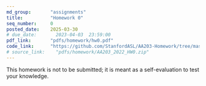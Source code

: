 ```yaml
---
md_group:       "assignments"
title:          "Homework 0"
seq_number:     0
posted_date:    2025-03-30
# due_date:       2023-04-03  23:59:00
pdf_link:       "pdfs/homework/hw0.pdf"
code_link:      "https://github.com/StanfordASL/AA203-Homework/tree/master"
# source_link:    "pdfs/homework/AA203_2022_HW0.zip"
---
```


This homework is not to be submitted; it is meant as a self-evaluation to test your knowledge.
